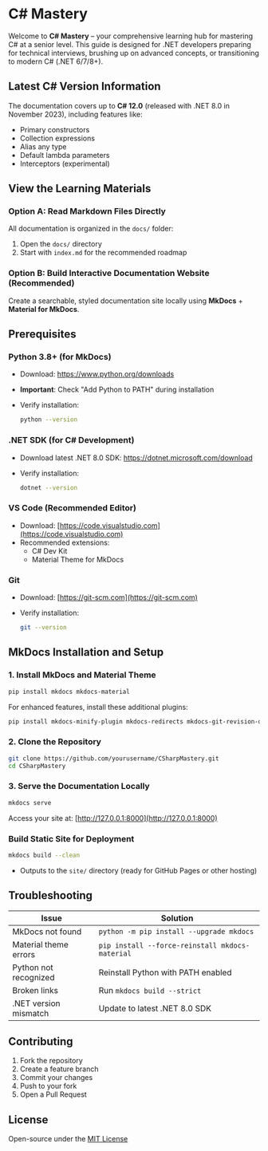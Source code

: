 # C# Mastery

Welcome to **C# Mastery** – your comprehensive learning hub for mastering C# at a senior level. This guide is designed for .NET developers preparing for technical interviews, brushing up on advanced concepts, or transitioning to modern C# (.NET 6/7/8+).

## Latest C# Version Information

The documentation covers up to **C# 12.0** (released with .NET 8.0 in November 2023), including features like:

- Primary constructors
- Collection expressions
- Alias any type
- Default lambda parameters
- Interceptors (experimental)

## View the Learning Materials

### Option A: Read Markdown Files Directly

All documentation is organized in the `docs/` folder:

1. Open the `docs/` directory
2. Start with `index.md` for the recommended roadmap

### Option B: Build Interactive Documentation Website (Recommended)

Create a searchable, styled documentation site locally using **MkDocs** + **Material for MkDocs**.

## Prerequisites

### Python 3.8+ (for MkDocs)

- Download: https://www.python.org/downloads  
- **Important**: Check "Add Python to PATH" during installation  
- Verify installation:  

  ```bash
  python --version
  ```

### .NET SDK (for C# Development)

- Download latest .NET 8.0 SDK: https://dotnet.microsoft.com/download
- Verify installation:

  ```bash
  dotnet --version
  ```

### VS Code (Recommended Editor)

- Download: [https://code.visualstudio.com](https://code.visualstudio.com)
- Recommended extensions:
  - C# Dev Kit
  - Material Theme for MkDocs

### Git

- Download: [https://git-scm.com](https://git-scm.com)
- Verify installation:

  ```bash
  git --version
  ```

## MkDocs Installation and Setup

### 1. Install MkDocs and Material Theme

```bash
pip install mkdocs mkdocs-material
```

For enhanced features, install these additional plugins:

```bash
pip install mkdocs-minify-plugin mkdocs-redirects mkdocs-git-revision-date-plugin
```

### 2. Clone the Repository

```bash
git clone https://github.com/yourusername/CSharpMastery.git
cd CSharpMastery
```

### 3. Serve the Documentation Locally

```bash
mkdocs serve
```

Access your site at: [http://127.0.0.1:8000](http://127.0.0.1:8000)

### Build Static Site for Deployment

```bash
mkdocs build --clean
```

- Outputs to the `site/` directory (ready for GitHub Pages or other hosting)

## Troubleshooting

| Issue                 | Solution                                                             |
| --------------------- | -------------------------------------------------------------------- |
| MkDocs not found      | `python -m pip install --upgrade mkdocs`                             |
| Material theme errors | `pip install --force-reinstall mkdocs-material`                      |
| Python not recognized | Reinstall Python with PATH enabled                                   |
| Broken links          | Run `mkdocs build --strict`                                          |
| .NET version mismatch | Update to latest .NET 8.0 SDK                                        |

## Contributing

1. Fork the repository
2. Create a feature branch
3. Commit your changes
4. Push to your fork
5. Open a Pull Request

## License

Open-source under the [MIT License](LICENSE)

